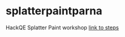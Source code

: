 # splatterpaintparna
HackQE Splatter Paint workshop
[link to steps](https://workshops.hackclub.com/splatter_paint/)
